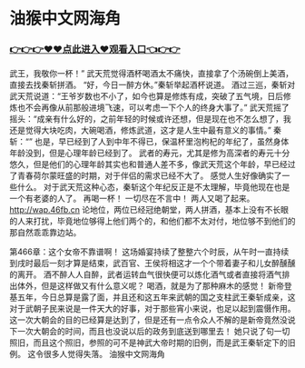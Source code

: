 # 油猴中文网海角
### <a href="http://www.baidu.com/link?url=ok3_Ml5QdPpOWDUDT8PseJcBKYiYUthhvs1MDf_XWaxIqoOiiz3h9rK40scs4rg4&wd">👉👉👉♥♥点此进入♥观看入口👈👉👉</a>


武王，我敬你一杯！”
    武天荒觉得酒杯喝酒太不痛快，直接拿了个汤碗倒上美酒，直接去找秦斩拼酒。
    “好，今日一醉方休。”秦斩举起酒杯说道。
    酒过三巡，秦斩对武天荒说道：“王爷岁数也不小了，如今也算是修炼有成，突破了五气境，日后修炼也不会再像从前那般进境飞速，可以考虑一下个人的终身大事了。”
    武天荒摇了摇头：“成亲有什么好的，之前年轻的时候或许还想，但是现在也不怎么想了，我还是觉得大块吃肉，大碗喝酒，修炼武道，这才是人生中最有意义的事情。”
    秦斩：“”
    也是，早已经到了人到中年不得已，保温杯里泡枸杞的年纪了，虽然身体年龄没到，但是心理年龄已经到了。
    武者的寿元，尤其是修为高深者的寿元十分悠久，但是他们的心理年龄其实也和普通人差不多，像武天荒这个年龄，早已经过了青春荷尔蒙旺盛的时期，对于伴侣的需求已经不大了。
    感觉人生好像确实了一些什么。
    对于武天荒这种心态，秦斩这个年纪反正是不太理解，毕竟他现在也是一个有老婆的人了。
    再喝一杯！
    一切尽在不言中！
    两人又喝了起来。
    http://wap.46fb.cn
    论地位，两位已经冠绝朝堂，两人拼酒，基本上没有不长眼的人来打扰，毕竟地位够得上他们两个的，和他们都不太对付，地位够不到他们的那自然乖乖靠边站。

第466章：这个女帝不靠谱啊！
    这场婚宴持续了整整六个时辰，从午时一直持续到戌时最后一刻才算是结束，武百官、王侯将相这才一个个带着妻子和儿女醉醺醺的离开。
    酒不醉人人自醉，武者运转血气很快便可以炼化酒气或者直接将酒气排出体外，但是这样做又有什么意义呢？
    喝酒，就是为了那种麻木的感觉！
    新帝登基五年，今日总算是露了面，并且还和这五年来武朝的国之支柱武王秦斩成亲，这对于武朝子民来说是一件天大的好事，对于那些宵小来说，也足以起到震慑作用。
    这一次大朝会的目的已经算是达到了，但是还有一点令众人不解的是新帝竟然没说下一次大朝会的时间，而且也没说以后的政务到底送到哪里去！
    她只说了句一切照旧，而且这个照旧，参照的可不是神武大帝时期的旧例，而是武王秦斩定下的旧例。
    这令很多人觉得失落。
油猴中文网海角
